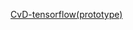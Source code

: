 [CvD-tensorflow(prototype)](https://drive.google.com/drive/folders/1hydW9UqxdT7p8-TODUbgkVqYRmWPKfzd?usp=sharing)
